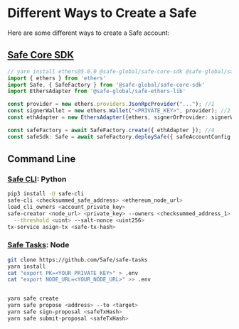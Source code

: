 # Different Ways to Create a Safe

Here are some different ways to create a Safe account:

## [Safe Core SDK](https://github.com/safe-global/safe-core-sdk)

```typescript
// yarn install ethers@5.0.0 @safe-global/safe-core-sdk @safe-global/safe-ethers-lib
import { ethers } from 'ethers'
import Safe, { SafeFactory } from '@safe-global/safe-core-sdk'
import EthersAdapter from '@safe-global/safe-ethers-lib'

const provider = new ethers.providers.JsonRpcProvider("..."); //1
const signerWallet = new ethers.Wallet("<PRIVATE_KEY>", provider); //2
const ethAdapter = new EthersAdapter({ethers, signerOrProvider: signerWallet}); //3

const safeFactory = await SafeFactory.create({ ethAdapter }); //4
const safeSdk: Safe = await safeFactory.deploySafe({ safeAccountConfig: { threshold: 2, owners: ['0x...', '0x...', '0x..'] }}); //5
```

## Command Line

### [Safe CLI](https://github.com/5afe/safe-cli): Python

```bash
pip3 install -U safe-cli
safe-cli <checksummed_safe_address> <ethereum_node_url>
load_cli_owners <account_private_key>
safe-creator <node_url> <private_key> --owners <checksummed_address_1> <checksummed_address_2>\
  --threshold <uint> --salt-nonce <uint256>
tx-service asign-tx <safe-tx-hash>
```

### [Safe Tasks](https://github.com/5afe/safe-tasks): Node

```bash
git clone https://github.com/5afe/safe-tasks
yarn install
cat "export PK=<YOUR_PRIVATE_KEY>" > .env
cat "export NODE_URL=<YOUR_NODE_URL>" >> .env


yarn safe create
yarn safe propose <address> --to <target>
yarn safe sign-proposal <safeTxHash>
yarn safe submit-proposal <safeTxHash>
```
